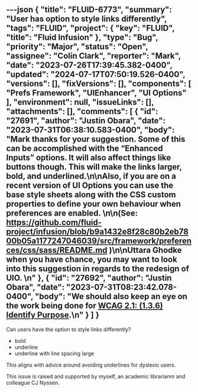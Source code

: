 ---json
{
  "title": "FLUID-6773",
  "summary": "User has option to style links differently",
  "tags": "FLUID",
  "project": {
    "key": "FLUID",
    "title": "Fluid Infusion"
  },
  "type": "Bug",
  "priority": "Major",
  "status": "Open",
  "assignee": "Colin Clark",
  "reporter": "Mark",
  "date": "2023-07-26T17:39:45.382-0400",
  "updated": "2024-07-17T07:50:19.526-0400",
  "versions": [],
  "fixVersions": [],
  "components": [
    "Prefs Framework",
    "UIEnhancer",
    "UI Options"
  ],
  "environment": null,
  "issueLinks": [],
  "attachments": [],
  "comments": [
    {
      "id": "27691",
      "author": "Justin Obara",
      "date": "2023-07-31T06:38:10.583-0400",
      "body": "Mark thanks for your suggestion. Some of this can be accomplished with the “Enhanced Inputs” options. It will also affect things like buttons though. This will make the links larger, bold, and underlined.\n\nAlso, if you are on a recent version of UI Options you can use the base style sheets along with the CSS custom properties to define your own behaviour when preferences are enabled.&#x20;\n\n(See: <https://github.com/fluid-project/infusion/blob/b9a1432e8f28c80b2eb7800b05a1177247046039/src/framework/preferences/css/sass/README.md> )\n\nUttara Ghodke when you have chance, you may want to look into this suggestion in regards to the redesign of UIO.&#x20;\n"
    },
    {
      "id": "27692",
      "author": "Justin Obara",
      "date": "2023-07-31T08:23:42.078-0400",
      "body": "We should also keep an eye on the work being done for [WCAG 2.1: (1.3.6) Identify Purpose](https://www.w3.org/WAI/WCAG21/Understanding/identify-purpose.html).\n"
    }
  ]
}
---
Can users have the option to style links differently?

* bold
* underline
* underline with line spacing large

This aligns with advice around avoiding underlines for dyslexic users.



This issue is raised and supported by myself, an academic librarianm and colleague CJ Nyssen.&#x20;

        